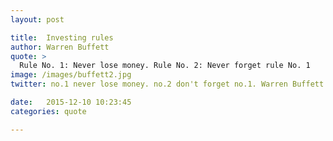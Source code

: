 ```yaml
---
layout: post

title:  Investing rules
author: Warren Buffett
quote: >
  Rule No. 1: Never lose money. Rule No. 2: Never forget rule No. 1
image: /images/buffett2.jpg
twitter: no.1 never lose money. no.2 don't forget no.1. Warren Buffett http://quotes.stockflare.com/ https://pbs.twimg.com/media/BroaE5hIcAAiufe.jpg

date:   2015-12-10 10:23:45
categories: quote

---
```


